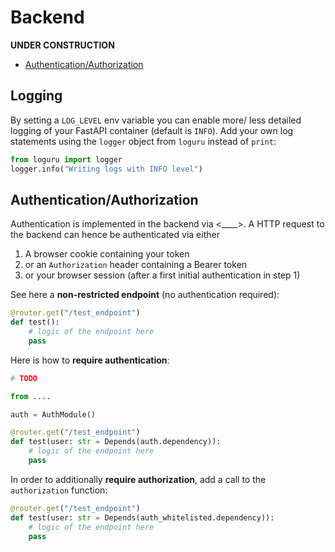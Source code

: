 # Backend <!-- omit in toc -->

**UNDER CONSTRUCTION**

- [Authentication/Authorization](#authenticationauthorization)



## Logging <!-- omit in toc -->

By setting a `LOG_LEVEL` env variable you can enable more/ less detailed logging of your FastAPI container (default is `INFO`).
Add your own log statements using the `logger` object from `loguru` instead of `print`:

```py
from loguru import logger
logger.info("Writing logs with INFO level")
```


## Authentication/Authorization

Authentication is implemented in the backend via <____>.
A HTTP request to the backend can hence be authenticated via either

1. A browser cookie containing your token
2. or an `Authorization` header containing a Bearer token
3. or your browser session (after a first initial authentication in step 1)

See here a **non-restricted endpoint** (no authentication required):

```python
@router.get("/test_endpoint")
def test():
    # logic of the endpoint here
    pass
```

Here is how to **require authentication**:


```python
# TODO

from ....

auth = AuthModule()

@router.get("/test_endpoint")
def test(user: str = Depends(auth.dependency)):
    # logic of the endpoint here
    pass
```

In order to additionally **require authorization**, add a call to the `authorization` function:

```python
@router.get("/test_endpoint")
def test(user: str = Depends(auth_whitelisted.dependency)):
    # logic of the endpoint here
    pass
```
